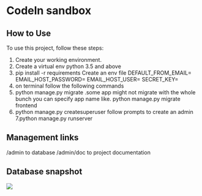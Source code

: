 # Codeln sandbox

## How to Use

To use this project, follow these steps:

1. Create your working environment.
2. Create a virtual env python 3.5 and above
3. pip install -r requirements
Create an env file
DEFAULT_FROM_EMAIL=
EMAIL_HOST_PASSWORD=
EMAIL_HOST_USER=
SECRET_KEY=
4. on terminal follow the following commands
5. python manage.py migrate .some app might not migrate with the whole bunch you can specify app name like.
python manage.py migrate frontend
6. python manage.py createsuperuser     follow prompts to create an admin
7.python manage.py runserver


## Management links
/admin to database
/admin/doc to project documentation

## Database snapshot

<img src="https://i.ibb.co/DfFzwky/db.png" >


